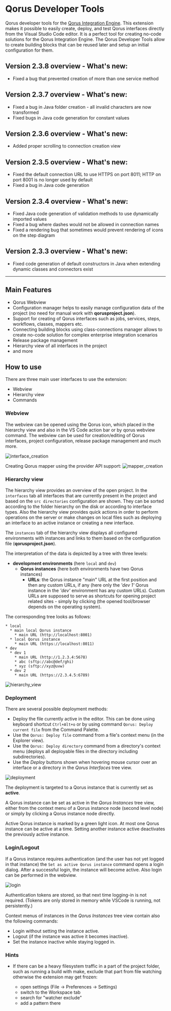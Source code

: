 # Qorus Developer Tools

Qorus developer tools for the [Qorus Integration Engine](https://qoretechnologies.com/qorus_integration_engine/).
This extension makes it possible to easily create, deploy, and test Qorus interfaces directly from the Visual Studio Code editor.
It is a perfect tool for creating no-code solutions for the Qorus Integration Engine. The Qorus Developer Tools allow to create building blocks that can be reused later and setup an initial configuration for them.

## Version 2.3.8 overview - What's new:

-   Fixed a bug that prevented creation of more than one service method

## Version 2.3.7 overview - What's new:

-   Fixed a bug in Java folder creation - all invalid characters are now transformed
-   Fixed bugs in Java code generation for constant values

## Version 2.3.6 overview - What's new:

-   Added proper scrolling to connection creation view

## Version 2.3.5 overview - What's new:

-   Fixed the default connection URL to use HTTPS on port 8011; HTTP on port 8001 is no longer used by default
-   Fixed a bug in Java code generation

## Version 2.3.4 overview - What's new:

-   Fixed Java code generation of validation methods to use dynamically imported values
-   Fixed a bug where dashes would not be allowed in connection names
-   Fixed a rendering bug that sometimes would prevent rendering of icons on the step diagram

## Version 2.3.3 overview - What's new:

-   Fixed code generation of default constructors in Java when extending dynamic classes and connectors exist

---

## Main Features

-   Qorus Webview
-   Configuration manager helps to easily manage configuration data of the project (no need for manual work with **qorusproject.json**).
-   Support for creating of Qorus interfaces such as jobs, services, steps, workflows, classes, mappers etc.
-   Connecting building blocks using class-connections manager allows to create no-code solution for complex enterprise integration scenarios
-   Release package management
-   Hierarchy view of all interfaces in the project
-   and more

## How to use

There are three main user interfaces to use the extension:

-   Webview
-   Hierarchy view
-   Commands

### Webview

The webview can be opened using the Qorus icon, which placed in the hierarchy view and also in the VS Code action bar or by qorus webview command. The webview can be used for creation/editing of Qorus interfaces, project configuration, release package management and much more.

![interface_creation](https://github.com/qoretechnologies/qorus-vscode/blob/master/images/gif/interface_creation.gif?raw=true)

Creating Qorus mapper using the provider API support:
![mapper_creation](https://github.com/qoretechnologies/qorus-vscode/blob/master/images/gif/mapper_creation.gif?raw=true)

### Hierarchy view

The hierarchy view provides an overview of the open project. In the `interfaces` tab all interfaces that are currently present in the project and based on the `src directories` configuration are shown. They can be sorted according to the folder hierarchy on the disk or according to interface types. Also the hierarchy view provides quick actions in order to perform operations on the server or make changes on local files such as deploying an interface to an active instance or creating a new interface.

The `instances` tab of the hierarchy view displays all configured environments with instances and links to them based on the configuration file (**qorusproject.json**).

The interpretation of the data is depicted by a tree with three levels:

-   **development environments** (here `local` and `dev`)
    -   **Qorus instances** (here both environments have two Qorus instances)
        -   **URLs**: the Qorus instance "main" URL at the first position and then any custom URLs, if any (here only the _'dev 1'_ Qorus instance in the _'dev'_ environment has any custom URLs). Custom URLs are supposed to serve as shortcuts for opening project related sites - simply by clicking (the opened tool/browser depends on the operating system).

The corresponding tree looks as follows:

```
* local
  * main local Qorus instance
    * main URL (http://localhost:8001)
  * local Qorus instance
    * main URL (https://localhost:8011)
* dev
  * dev 1
    * main URL (http://1.2.3.4:5678)
    * abc (sftp://abc@def/ghi)
    * xyz (sftp://xyz@uvw)
  * dev 2
    * main URL (https://2.3.4.5:6789)
```

![hierarchy_view](https://github.com/qoretechnologies/qorus-vscode/blob/master/images/gif/hierarchy_view.gif?raw=true)

### Deployment

There are several possible deployment methods:

-   Deploy the file currently active in the editor. This can be done using keyboard shortcut `Ctrl+Alt+o` or by using command `Qorus: Deploy current file` from the Command Palette.
-   Use the `Qorus: Deploy file` command from a file's context menu (in the Explorer view).
-   Use the `Qorus: Deploy directory` command from a directory's context menu (deploys all deployable files in the directory including subdirectories).
-   Use the _Deploy_ buttons shown when hovering mouse cursor over an interface or a directory in the _Qorus Interfaces_ tree view.

![deployment](https://github.com/qoretechnologies/qorus-vscode/blob/master/images/gif/deployment.gif?raw=true)

The deployment is targeted to a Qorus instance that is currently set as **active**.

A Qorus instance can be set as active in the _Qorus Instances_ tree view, either from the context menu of a Qorus instance node (second level node) or simply by clicking a Qorus instance node directly.

Active Qorus instance is marked by a green light icon. At most one Qorus instance can be active at a time. Setting another instance active deactivates the previously active instance.

### Login/Logout

If a Qorus instance requires authentication (and the user has not yet logged in that instance) the `Set as active Qorus instance` command opens a login dialog. After a successful login, the instance will become active. Also login can be performed in the webview.

![login](https://github.com/qoretechnologies/qorus-vscode/blob/master/images/gif/login.gif?raw=true)

Authentication tokens are stored, so that next time logging-in is not required.
(Tokens are only stored in memory while VSCode is running, not persistently.)

Context menus of instances in the _Qorus Instances_ tree view contain also the following commands:

-   Login without setting the instance active.
-   Logout (if the instance was active it becomes inactive).
-   Set the instance inactive while staying logged in.

### Hints

-   If there can be a heavy filesystem traffic in a part of the project folder, such as running a build with make,
    exclude that part from file watching otherwise the extension may get frozen:

    -   open settings (File -> Preferences -> Settings)
    -   switch to the Workspace tab
    -   search for "watcher exclude"
    -   add a pattern there
